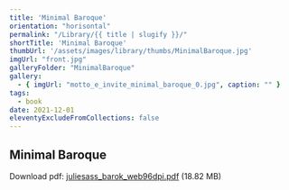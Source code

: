 ```yaml
---
title: 'Minimal Baroque'
orientation: "horisontal"
permalink: "/Library/{{ title | slugify }}/"
shortTitle: 'Minimal Baroque'
thumbUrl: '/assets/images/library/thumbs/MinimalBaroque.jpg'
imgUrl: "front.jpg"
galleryFolder: "MinimalBaroque"
gallery:
  - { imgUrl: "motto_e_invite_minimal_baroque_0.jpg", caption: "" }
tags:
  - book
date: 2021-12-01
eleventyExcludeFromCollections: false
---
```



<div class="Txt">
  <h2>Minimal Baroque</h2>
  <p>Download pdf:&nbsp;<a href="https://juliesass.dk/sites/default/files/juliesass_barok_web96dpi.pdf" target="_blank">juliesass_barok_web96dpi.pdf</a>&nbsp;(18.82 MB)</p>
</div>